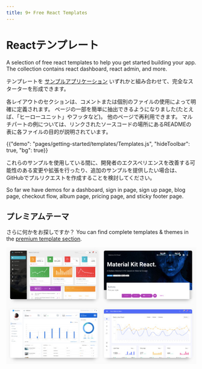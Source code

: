 ```yaml
---
title: 9+ Free React Templates
---
```


# Reactテンプレート

<p class="description">A selection of free react templates to help you get started building your app. The collection contains react dashboard, react admin, and more.</p>

テンプレートを [サンプルアプリケーション](https://github.com/mui-org/material-ui/tree/master/examples) いずれかと組み合わせて、完全なスターターを形成できます。

各レイアウトのセクションは、コメントまたは個別のファイルの使用によって明確に定義されます。 ページの一部を簡単に抽出できるようになりました(たとえば、「ヒーローユニット」やフッタなど)。 他のページで再利用できます。 マルチパートの例については、リンクされたソースコードの場所にあるREADMEの表に各ファイルの目的が説明されています。

{{"demo": "pages/getting-started/templates/Templates.js", "hideToolbar": true, "bg": true}}

これらのサンプルを使用している間に、開発者のエクスペリエンスを改善する可能性のある変更や拡張を行ったり、追加のサンプルを提供したい場合は、GitHub</a>でプルリクエストを作成することを検討してください。</p> 

So far we have demos for a dashboard, sign in page, sign up page, blog page, checkout flow, album page, pricing page, and sticky footer page.

## プレミアムテーマ

さらに何かをお探しですか？ You can find complete templates & themes in the <a href="https://material-ui.com/store/?utm_source=docs&utm_medium=referral&utm_campaign=templates-store" data-ga-event-category="store" data-ga-event-action="click" data-ga-event-label="templates">premium template section</a>.

<a href="https://material-ui.com/store/?utm_source=docs&utm_medium=referral&utm_campaign=templates-store" data-ga-event-category="store" data-ga-event-action="click" data-ga-event-label="templates"><img src="/static/images/themes-light.jpg" alt="react templates" /></a>

